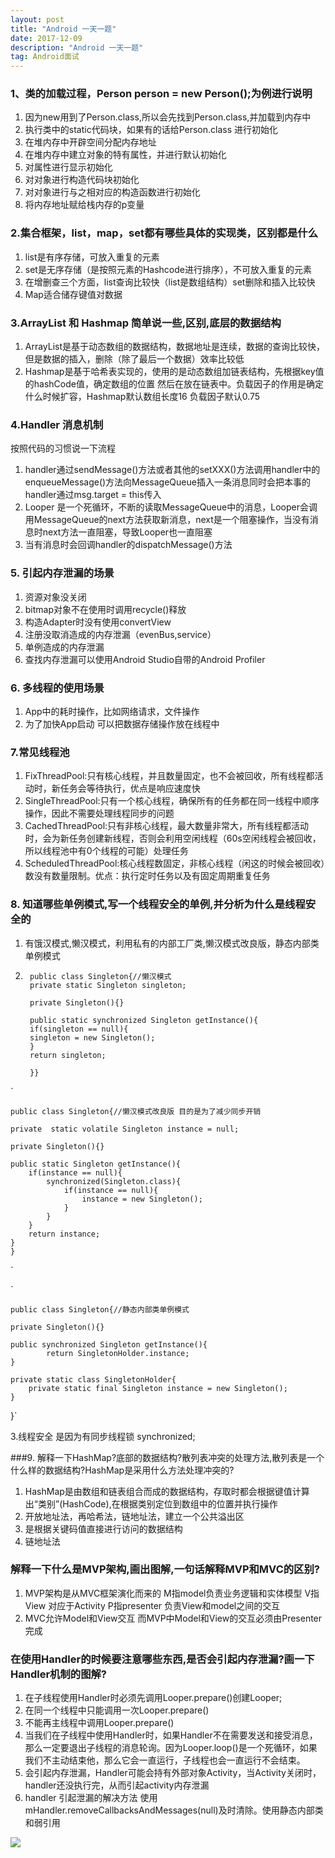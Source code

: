 ```yaml
---
layout: post
title: "Android 一天一题"
date: 2017-12-09
description: "Android 一天一题"
tag: Android面试
---
```


### 1、类的加载过程，Person person = new Person();为例进行说明
1. 因为new用到了Person.class,所以会先找到Person.class,并加载到内存中
2. 执行类中的static代码块，如果有的话给Person.class 进行初始化
3. 在堆内存中开辟空间分配内存地址
4. 在堆内存中建立对象的特有属性，并进行默认初始化
5. 对属性进行显示初始化
6. 对对象进行构造代码块初始化
7. 对对象进行与之相对应的构造函数进行初始化
8. 将内存地址赋给栈内存的p变量

### 2.集合框架，list，map，set都有哪些具体的实现类，区别都是什么
1. list是有序存储，可放入重复的元素
2. set是无序存储（是按照元素的Hashcode进行排序），不可放入重复的元素
3. 在增删查三个方面，list查询比较快（list是数组结构）set删除和插入比较快
4. Map适合储存键值对数据

### 3.ArrayList 和 Hashmap 简单说一些,区别,底层的数据结构
1. ArrayList是基于动态数组的数据结构，数据地址是连续，数据的查询比较快，但是数据的插入，删除（除了最后一个数据）效率比较低
2. Hashmap是基于哈希表实现的，使用的是动态数组加链表结构，先根据key值的hashCode值，确定数组的位置 然后在放在链表中。负载因子的作用是确定什么时候扩容，Hashmap默认数组长度16 负载因子默认0.75

### 4.Handler 消息机制
按照代码的习惯说一下流程
1. handler通过sendMessage()方法或者其他的setXXX()方法调用handler中的enqueueMessage()方法向MessageQueue插入一条消息同时会把本事的handler通过msg.target = this传入
2. Looper 是一个死循环，不断的读取MessageQueue中的消息，Looper会调用MessageQueue的next方法获取新消息，next是一个阻塞操作，当没有消息时next方法一直阻塞，导致Looper也一直阻塞
3. 当有消息时会回调handler的dispatchMessage()方法

### 5. 引起内存泄漏的场景
1. 资源对象没关闭
2. bitmap对象不在使用时调用recycle()释放
3. 构造Adapter时没有使用convertView
4. 注册没取消造成的内存泄漏（evenBus,service）
5. 单例造成的内存泄漏
6. 查找内存泄漏可以使用Android Studio自带的Android Profiler

### 6. 多线程的使用场景
1. App中的耗时操作，比如网络请求，文件操作
2. 为了加快App启动 可以把数据存储操作放在线程中

### 7.常见线程池
1. FixThreadPool:只有核心线程，并且数量固定，也不会被回收，所有线程都活动时，新任务会等待执行，优点是响应速度快
2. SingleThreadPool:只有一个核心线程，确保所有的任务都在同一线程中顺序操作，因此不需要处理线程同步的问题
3. CachedThreadPool:只有非核心线程，最大数量非常大，所有线程都活动时，会为新任务创建新线程，否则会利用空闲线程（60s空闲线程会被回收，所以线程池中有0个线程的可能）处理任务
4. ScheduledThreadPool:核心线程数固定，非核心线程（闲这的时候会被回收）数没有数量限制。优点：执行定时任务以及有固定周期重复任务

### 8. 知道哪些单例模式,写一个线程安全的单例,并分析为什么是线程安全的
1. 有饿汉模式,懒汉模式，利用私有的内部工厂类,懒汉模式改良版，静态内部类单例模式
2.   	public class Singleton{//懒汉模式
   		private static Singleton singleton;
   		
   		private Singleton(){}
   		
   		public static synchronized Singleton getInstance(){
   		if(singleton == null){
   		singleton = new Singleton();
   		}
   		return singleton;
   		
   		}}
   		
  
  `
  
  	public class Singleton{//懒汉模式改良版 目的是为了减少同步开销

    private  static volatile Singleton instance = null;

    private Singleton(){}

    public static Singleton getInstance(){  
        if(instance == null){  
            synchronized(Singleton.class){  
                if(instance == null){  
                    instance = new Singleton();  
                }  
            }  
        }  
        return instance;  
    }  
	}  
`



`

	public class Singleton{//静态内部类单例模式

    private Singleton(){}

    public synchronized Singleton getInstance(){
            return SingletonHolder.instance;
    }

    private static class SingletonHolder{
        private static final Singleton instance = new Singleton();
    }
}`

3.线程安全 是因为有同步线程锁 synchronized;

###9. 解释一下HashMap?底部的数据结构?散列表冲突的处理方法,散列表是一个什么样的数据结构?HashMap是采用什么方法处理冲突的?
1. HashMap是由数组和链表组合而成的数据结构，存取时都会根据键值计算出“类别”(HashCode),在根据类别定位到数组中的位置并执行操作
2. 开放地址法，再哈希法，链地址法，建立一个公共溢出区
3. 是根据关键码值直接进行访问的数据结构
4. 链地址法  

### 解释一下什么是MVP架构,画出图解,一句话解释MVP和MVC的区别?
1. MVP架构是从MVC框架演化而来的 M指model负责业务逻辑和实体模型 V指View 对应于Activity P指presenter 负责View和model之间的交互
2. MVC允许Model和View交互 而MVP中Model和View的交互必须由Presenter完成

### 在使用Handler的时候要注意哪些东西,是否会引起内存泄漏?画一下Handler机制的图解?
1. 在子线程使用Handler时必须先调用Looper.prepare()创建Looper;
2. 在同一个线程中只能调用一次Looper.prepare()
3. 不能再主线程中调用Looper.prepare()
4. 当我们在子线程中使用Handler时，如果Handler不在需要发送和接受消息，那么一定要退出子线程的消息轮询。因为Looper.loop()是一个死循环，如果我们不主动结束他，那么它会一直运行，子线程也会一直运行不会结束。
5. 会引起内存泄漏，Handler可能会持有外部对象Activity，当Activity关闭时，handler还没执行完，从而引起activity内存泄漏
6. handler 引起泄漏的解决方法  使用mHandler.removeCallbacksAndMessages(null)及时清除。使用静态内部类和弱引用


![](/images/posts/android/handler.jpg)


